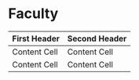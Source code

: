 # Faculty

| First Header  | Second Header |
| ------------- | ------------- |
| Content Cell  | Content Cell  |
| Content Cell  | Content Cell  |
